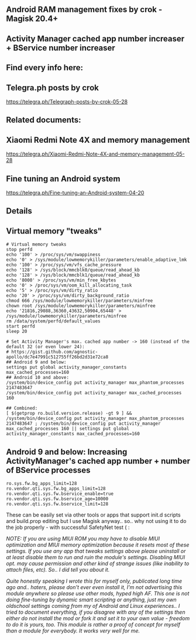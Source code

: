 ## Android RAM management fixes by crok - Magisk 20.4+

## Activity Manager cached app number increaser + BService number increaser

## Find every info here:

## Telegra.ph posts by crok
https://telegra.ph/Telegraph-posts-by-crok-05-28

## Related documents:

## Xiaomi Redmi Note 4X and memory management
https://telegra.ph/Xiaomi-Redmi-Note-4X-and-memory-management-05-28

## Fine tuning an Android system
https://telegra.ph/Fine-tuning-an-Android-system-04-20

## Details

## Virtual memory "tweaks"
```
# Virtual memory tweaks
stop perfd
echo '100' > /proc/sys/vm/swappiness
echo '0' > /sys/module/lowmemorykiller/parameters/enable_adaptive_lmk
echo '100' > /proc/sys/vm/vfs_cache_pressure
echo '128' > /sys/block/mmcblk0/queue/read_ahead_kb
echo '128' > /sys/block/mmcblk1/queue/read_ahead_kb
echo '8000' > /proc/sys/vm/min_free_kbytes
echo '0' > /proc/sys/vm/oom_kill_allocating_task
echo '5' > /proc/sys/vm/dirty_ratio
echo '20' > /proc/sys/vm/dirty_background_ratio
chmod 666 /sys/module/lowmemorykiller/parameters/minfree
chown root /sys/module/lowmemorykiller/parameters/minfree
echo '21816,29088,36360,43632,50904,65448' > /sys/module/lowmemorykiller/parameters/minfree
rm /data/system/perfd/default_values
start perfd
sleep 20

# Set Activity Manager's max. cached app number -> 160 (instead of the default 32 (or even lower 24):
# https://gist.github.com/agnostic-apollo/dc7e47991c512755ff26bd2d31e72ca8
## Android 9 and below:
settings put global activity_manager_constants max_cached_processes=160
## Android 10 and above:
/system/bin/device_config put activity_manager max_phantom_processes 2147483647
/system/bin/device_config put activity_manager max_cached_processes 160

## Combined:
[ $(getprop ro.build.version.release) -gt 9 ] && /system/bin/device_config put activity_manager max_phantom_processes 2147483647 ; /system/bin/device_config put activity_manager max_cached_processes 160 || settings put global activity_manager_constants max_cached_processes=160

```

## Android 9 and below: Increasing ActivityManager's cached app number + number of BService processes
```
ro.sys.fw.bg_apps_limit=128
ro.vendor.qti.sys.fw.bg_apps_limit=128
ro.vendor.qti.sys.fw.bservice_enable=true
ro.vendor.qti.sys.fw.bservice_age=10000
ro.vendor.qti.sys.fw.bservice_limit=128
```


These can be easily set via other tools or apps that support init.d scripts and build.prop editing but I use Magisk anyway.. so.. why not using it to do the job properly - with successful SafetyNet test    ( :


*NOTE: If you are using MIUI ROM you may have to disable MIUI optimization and MIUI memory optimization because it resets most of these settings. If you use any app that tweaks settings above please uninstall or at least disable them to run and ruin the module's settings. Disabling MIUI opt. may cause permission and other kind of strange issues (like inability to attach files, etc). So.. I did tell you about it.*



_Quite honestly speaking I wrote this for myself only,
publicated long time ago and.. haters, please don't ever even install it,
I'm not advertising this module anywhere so please use other mods, hyped high AF.
This one is not doing fine-tuning by dynamic smart scripting or anything,
just my own oldschool settings coming from my of Android and Linux experiences..
I tried to document everything, if you disagree with any of the settings then either
do not install the mod or fork it and set it to your own value - freedom to do it is yours, too.
This module is rather a proof of concept for myself than a module for everybody. It works very well for me._
